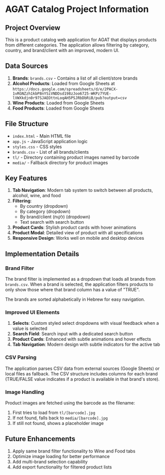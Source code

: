 # AGAT Catalog Project Information

## Project Overview
This is a product catalog web application for AGAT that displays products from different categories. The application allows filtering by category, country, and brand/client with an improved, modern UI.

## Data Sources
1. **Brands**: `brands.csv` - Contains a list of all client/store brands
2. **Alcohol Products**: Loaded from Google Sheets at `https://docs.google.com/spreadsheets/d/e/2PACX-1vRGNZzh1kbP8nYSiVNDDsd198zJoo6725-WKPz7YUE-lVWXkdjn0r97SJAEOttnLoqAH5PSJRbDbRiB/pub?output=csv`
3. **Wine Products**: Loaded from Google Sheets
4. **Food Products**: Loaded from Google Sheets

## File Structure
- `index.html` - Main HTML file
- `app.js` - JavaScript application logic
- `styles.css` - CSS styles
- `brands.csv` - List of all brands/clients
- `tl/` - Directory containing product images named by barcode
- `media/` - Fallback directory for product images

## Key Features
1. **Tab Navigation**: Modern tab system to switch between all products, alcohol, wine, and food
2. **Filtering**:
   - By country (dropdown)
   - By category (dropdown)
   - By brand/client (לקוח) (dropdown)
   - Text search with search button
3. **Product Cards**: Stylish product cards with hover animations
4. **Product Modal**: Detailed view of product with all specifications
5. **Responsive Design**: Works well on mobile and desktop devices

## Implementation Details

### Brand Filter
The brand filter is implemented as a dropdown that loads all brands from `brands.csv`. When a brand is selected, the application filters products to only show those where that brand column has a value of "TRUE". 

The brands are sorted alphabetically in Hebrew for easy navigation.

### Improved UI Elements
1. **Selects**: Custom styled select dropdowns with visual feedback when a value is selected
2. **Search Field**: Search input with a dedicated search button
3. **Product Cards**: Enhanced with subtle animations and hover effects
4. **Tab Navigation**: Modern design with subtle indicators for the active tab

### CSV Parsing
The application parses CSV data from external sources (Google Sheets) or local files as fallback. The CSV structure includes columns for each brand (TRUE/FALSE value indicates if a product is available in that brand's store).

### Image Handling
Product images are fetched using the barcode as the filename:
1. First tries to load from `tl/[barcode].jpg`
2. If not found, falls back to `media/[barcode].jpg`
3. If still not found, shows a placeholder image

## Future Enhancements
1. Apply same brand filter functionality to Wine and Food tabs
2. Optimize image loading for better performance
3. Add multi-brand selection capability
4. Add export functionality for filtered product lists